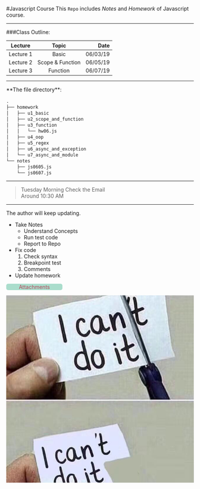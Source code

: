 #Javascript Course
This `Repo` includes *Notes* and *Homework* of Javascript course. <br>

---
###Class Outline:

| Lecture     | Topic            | Date     |
| ----------- |:----------------:| --------:|
| Lecture 1   | Basic            | 06/03/19 |
| Lecture 2   | Scope & Function | 06/05/19 |
| Lecture 3   | Function         | 06/07/19 |

<hr />
**The file directory**: <br>


```
.
├── homework
│   ├── u1_basic
│   ├── u2_scope_and_function
│   ├── u3_function
│   │   └── hw06.js
│   ├── u4_oop
│   ├── u5_regex
│   ├── u6_async_and_exception
│   └── u7_async_and_module
└── notes
    ├── js0605.js
    └── js0607.js
```

---
> Tuesday Morning Check the Email<br>
> Around 10:30 AM<br>

***

<p>The author will keep updating.<br></p>
<ul>
	<li>Take Notes
		<ul>
			<li>Understand Concepts</li>	
			<li>Run test code</li>
			<li>Report to Repo</li>
		</ul>
	</li>
	<li>Fix code
		<ol>
			<li>Check syntax</li>
			<li>Breakpoint test</li>
			<li>Comments</li>
		</ol>
	</li>
	<li>Update homework</li>
</ul>

<div style="color:#B5495B;background-color:#adc;text-align:center;border-radius:5px;width:30%;height:auto;" >
	Attachments
</div>

[![Homework](a.jpg)](https://github.com/GuanYangCLU/jsCourse/tree/master/homework)